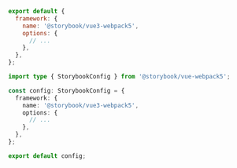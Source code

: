 <!-- TODO: Vet this example for CSF Next compatibility -->

```js filename=".storybook/main.js" renderer="vue" language="js"
export default {
  framework: {
    name: '@storybook/vue3-webpack5',
    options: {
      // ...
    },
  },
};
```

```ts filename=".storybook/main.ts" renderer="vue" language="ts"
import type { StorybookConfig } from '@storybook/vue-webpack5';

const config: StorybookConfig = {
  framework: {
    name: '@storybook/vue3-webpack5',
    options: {
      // ...
    },
  },
};

export default config;
```
